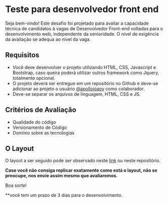 # Teste para desenvolvedor front end

Seja bem-vindo! Este desafio foi projetado para avaliar a capacidade técnica de candidatos à vagas de Desenvolvedor Front-end voltadas para o desenvolvimento web, independente da senioridade. O nível de exigência da avaliação se adequa ao nível da vaga.

## Requisitos

- Você deve desenvolver o projeto utilizando HTML, CSS, Javascript e Bootstrap, caso queira poderá utilizar outros framework como Jquery, totalmente opcional.
- O projeto deverá ser entregue em um repositório no Github e deve-se adicionar ao projeto o usuário [@apollojoaov]([https://github.com/knewitzgui](https://github.com/ApolloJoaoV)) como colaborador.
- Deve-se separar os arquivos de linguagem, HTML, CSS e JS.

## Critérios de Avaliação

- Qualidade do código
- Versionamento de Código
- Domínio sobre as tecnologias

## O Layout

O layout a ser seguido pode ser observado neste [link](https://mir-s3-cdn-cf.behance.net/project_modules/max_3840/adfb1e95200985.5f9d8318df7b7.jpg) ou neste repositório.

**Caso você não consiga replicar exatamente como está o layout, não se preocupe, nos envie assim mesmo que avaliaremos.**

Boa sorte!

\*\*você tem um prazo de 3 dias para o desenvolvimento.
